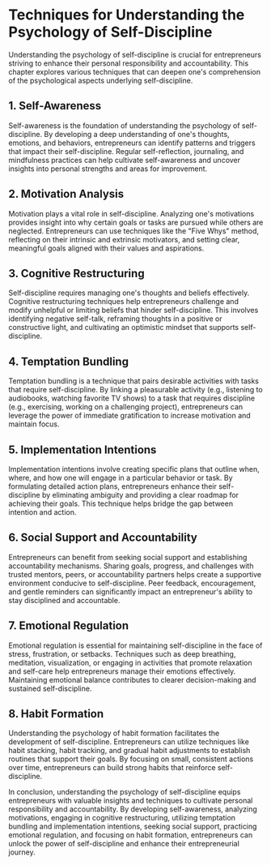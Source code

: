 Techniques for Understanding the Psychology of Self-Discipline
==========================================================================

Understanding the psychology of self-discipline is crucial for entrepreneurs striving to enhance their personal responsibility and accountability. This chapter explores various techniques that can deepen one's comprehension of the psychological aspects underlying self-discipline.

**1. Self-Awareness**
---------------------

Self-awareness is the foundation of understanding the psychology of self-discipline. By developing a deep understanding of one's thoughts, emotions, and behaviors, entrepreneurs can identify patterns and triggers that impact their self-discipline. Regular self-reflection, journaling, and mindfulness practices can help cultivate self-awareness and uncover insights into personal strengths and areas for improvement.

**2. Motivation Analysis**
--------------------------

Motivation plays a vital role in self-discipline. Analyzing one's motivations provides insight into why certain goals or tasks are pursued while others are neglected. Entrepreneurs can use techniques like the "Five Whys" method, reflecting on their intrinsic and extrinsic motivators, and setting clear, meaningful goals aligned with their values and aspirations.

**3. Cognitive Restructuring**
------------------------------

Self-discipline requires managing one's thoughts and beliefs effectively. Cognitive restructuring techniques help entrepreneurs challenge and modify unhelpful or limiting beliefs that hinder self-discipline. This involves identifying negative self-talk, reframing thoughts in a positive or constructive light, and cultivating an optimistic mindset that supports self-discipline.

**4. Temptation Bundling**
--------------------------

Temptation bundling is a technique that pairs desirable activities with tasks that require self-discipline. By linking a pleasurable activity (e.g., listening to audiobooks, watching favorite TV shows) to a task that requires discipline (e.g., exercising, working on a challenging project), entrepreneurs can leverage the power of immediate gratification to increase motivation and maintain focus.

**5. Implementation Intentions**
--------------------------------

Implementation intentions involve creating specific plans that outline when, where, and how one will engage in a particular behavior or task. By formulating detailed action plans, entrepreneurs enhance their self-discipline by eliminating ambiguity and providing a clear roadmap for achieving their goals. This technique helps bridge the gap between intention and action.

**6. Social Support and Accountability**
----------------------------------------

Entrepreneurs can benefit from seeking social support and establishing accountability mechanisms. Sharing goals, progress, and challenges with trusted mentors, peers, or accountability partners helps create a supportive environment conducive to self-discipline. Peer feedback, encouragement, and gentle reminders can significantly impact an entrepreneur's ability to stay disciplined and accountable.

**7. Emotional Regulation**
---------------------------

Emotional regulation is essential for maintaining self-discipline in the face of stress, frustration, or setbacks. Techniques such as deep breathing, meditation, visualization, or engaging in activities that promote relaxation and self-care help entrepreneurs manage their emotions effectively. Maintaining emotional balance contributes to clearer decision-making and sustained self-discipline.

**8. Habit Formation**
----------------------

Understanding the psychology of habit formation facilitates the development of self-discipline. Entrepreneurs can utilize techniques like habit stacking, habit tracking, and gradual habit adjustments to establish routines that support their goals. By focusing on small, consistent actions over time, entrepreneurs can build strong habits that reinforce self-discipline.

In conclusion, understanding the psychology of self-discipline equips entrepreneurs with valuable insights and techniques to cultivate personal responsibility and accountability. By developing self-awareness, analyzing motivations, engaging in cognitive restructuring, utilizing temptation bundling and implementation intentions, seeking social support, practicing emotional regulation, and focusing on habit formation, entrepreneurs can unlock the power of self-discipline and enhance their entrepreneurial journey.

